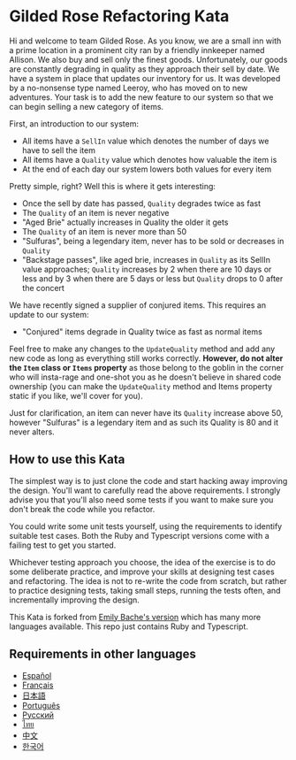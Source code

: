 # Gilded Rose Refactoring Kata

Hi and welcome to team Gilded Rose. As you know, we are a small inn with a prime location in a
prominent city ran by a friendly innkeeper named Allison. We also buy and sell only the finest goods.
Unfortunately, our goods are constantly degrading in quality as they approach their sell by date. We
have a system in place that updates our inventory for us. It was developed by a no-nonsense type named
Leeroy, who has moved on to new adventures. Your task is to add the new feature to our system so that
we can begin selling a new category of items.

First, an introduction to our system:

- All items have a `SellIn` value which denotes the number of days we have to sell the item
- All items have a `Quality` value which denotes how valuable the item is
- At the end of each day our system lowers both values for every item

Pretty simple, right? Well this is where it gets interesting:

- Once the sell by date has passed, `Quality` degrades twice as fast
- The `Quality` of an item is never negative
- "Aged Brie" actually increases in Quality the older it gets
- The `Quality` of an item is never more than 50
- "Sulfuras", being a legendary item, never has to be sold or decreases in `Quality`
- "Backstage passes", like aged brie, increases in `Quality` as its SellIn value approaches;
  `Quality` increases by 2 when there are 10 days or less and by 3 when there are 5 days or less but
  `Quality` drops to 0 after the concert

We have recently signed a supplier of conjured items. This requires an update to our system:

- "Conjured" items degrade in Quality twice as fast as normal items

Feel free to make any changes to the `UpdateQuality` method and add any new code as long as everything
still works correctly. **However, do not alter the `Item` class or `Items` property** as those belong to the
goblin in the corner who will insta-rage and one-shot you as he doesn't believe in shared code
ownership (you can make the `UpdateQuality` method and Items property static if you like, we'll cover
for you).

Just for clarification, an item can never have its `Quality` increase above 50, however "Sulfuras" is a
legendary item and as such its Quality is 80 and it never alters.

## How to use this Kata

The simplest way is to just clone the code and start hacking away improving the design. You'll want to carefully read the above requirements. I strongly advise you that you'll also need some tests if you want to make sure you don't break the code while you refactor.

You could write some unit tests yourself, using the requirements to identify suitable test cases. Both the Ruby and Typescript versions come with a failing test to get you started.

Whichever testing approach you choose, the idea of the exercise is to do some deliberate practice, and improve your skills at designing test cases and refactoring. The idea is not to re-write the code from scratch, but rather to practice designing tests, taking small steps, running the tests often, and incrementally improving the design.

This Kata is forked from [Emily Bache's version](https://github.com/emilybache/GildedRose-Refactoring-Kata) which has many more languages available. This repo just contains Ruby and Typescript.

## Requirements in other languages

- [Español](GildedRoseRequirements_es.md)
- [Français](GildedRoseRequirements_fr.md)
- [日本語](GildedRoseRequirements_jp.md)
- [Português](GildedRoseRequirements_pt-BR.md)
- [Русский](GildedRoseRequirements_ru.txt)
- [ไทย](GildedRoseRequirements_th.md)
- [中文](GildedRoseRequirements_zh.txt)
- [한국어](GildedRoseRequirements_kr.md)
